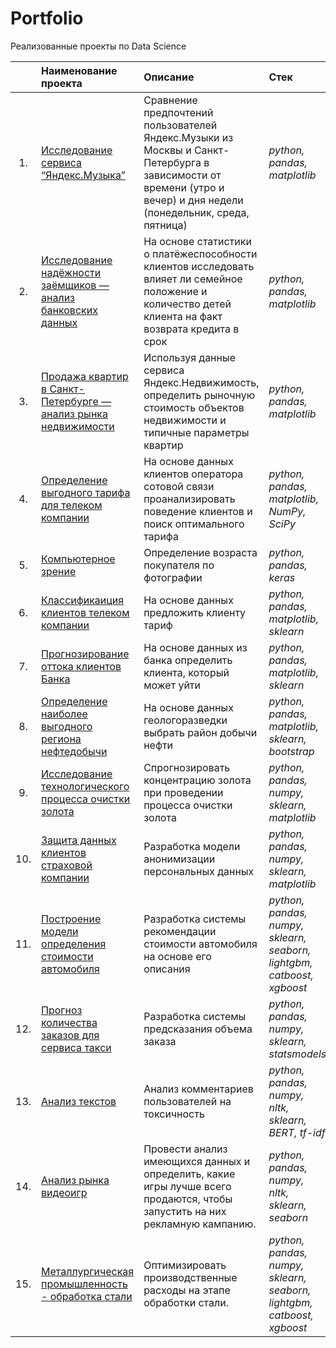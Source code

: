 # Portfolio

Реализованные проекты по Data Science

|        | Наименование проекта                | Описание                                                     | Стек                                                         |
| :----:| :------------------------------------------------------------ | :------------------------------------------------------------ | :------------------------------------------------------------ |
| 1.    | [Исследование сервиса “Яндекс.Музыка”](https://github.com/acrilian/Portfolio/tree/main/%D0%98%D1%81%D1%81%D0%BB%D0%B5%D0%B4%D0%BE%D0%B2%D0%B0%D0%BD%D0%B8%D0%B5%20%D0%B4%D0%B0%D0%BD%D0%BD%D1%8B%D1%85%20%D1%81%D0%B5%D1%80%D0%B2%D0%B8%D1%81%D0%B0%20%22%D0%AF%D0%BD%D0%B4%D0%B5%D0%BA%D1%81.%D0%9C%D1%83%D0%B7%D1%8B%D0%BA%D0%B0%22") | Сравнение предпочтений пользователей Яндекс.Музыки из Москвы и Санкт-Петербурга в зависимости от времени (утро и вечер) и дня недели (понедельник, среда, пятница) | *python, pandas, matplotlib* |
| 2.    | [Исследование надёжности заёмщиков — анализ банковских данных](https://github.com/acrilian/Portfolio/tree/main/%D0%98%D1%81%D1%81%D0%BB%D0%B5%D0%B4%D0%BE%D0%B2%D0%B0%D0%BD%D0%B8%D0%B5%20%D0%B7%D0%B0%D1%91%D0%BC%D1%89%D0%B8%D0%BA%D0%BE%D0%B2%20%D0%B1%D0%B0%D0%BD%D0%BA%D0%B0) | На основе статистики о платёжеспособности клиентов исследовать влияет ли семейное положение и количество детей клиента на факт возврата кредита в срок | *python, pandas, matplotlib* |
| 3.    | [Продажа квартир в Санкт-Петербурге — анализ рынка недвижимости](https://github.com/acrilian/Portfolio/tree/main/%D0%90%D0%BD%D0) | Используя данные сервиса Яндекс.Недвижимость, определить рыночную стоимость объектов недвижимости и типичные параметры квартир | *python, pandas, matplotlib* |
| 4.    | [Определение выгодного тарифа для телеком компании](https://github.com/acrilian/Portfolio/tree/main/%D0%A3%D1%87%D0%B5%D1%82%20%D0%B1%D0%BB%D0%B0%D0%B3%D0%BE%D0%BF%D1%80%D0%B8%D1%8F%D1%82%D0%BD%D0%BE%D0%B3%D0%BE%20%D1%82%D0%B0%D1%80%D0%B8%D1%84%D0%B0) | На основе данных клиентов оператора сотовой связи проанализировать поведение клиентов и поиск оптимального тарифа | *python, pandas, matplotlib, NumPy, SciPy*|
| 5.    | [Компьютерное зрение](https://github.com/acrilian/Portfolio/tree/main/%D0%9A%D0%BE%D0%BC%D0%BF%D1%8C%D1%8E%D1%82%D0%B5%D1%80%D0%BD%D0%BE%D0%B5%20%D0%B7%D1%80%D0%B5%D0%BD%D0%B8%D0%B5) | Определение возраста покупателя по фотографии  | *python, pandas, keras* |
| 6.    | [Классификаиция клиентов телеком компании](https://github.com/acrilian/Portfolio/tree/main/%D0%90%D0%BD%D0%B0%D0%BB%D0%B8%D0%B7%20%D0%BA%D0%BB%D0%B8%D0%B5%D0%BD%D1%82%D0%BE%D0%B2%20%D1%82%D0%B5%D0%BB%D0%B5%D0%BA%D0%BE%D0%BC-%D0%BA%D0%BE%D0%BC%D0%BF%D0%B0%D0%BD%D0%B8%D0%B8) | На основе данных предложить клиенту тариф | *python, pandas, matplotlib, sklearn*|
| 7.    | [Прогнозирование оттока клиентов Банка](https://github.com/acrilian/Portfolio/tree/main/%D0%9E%D1%82%D1%82%D0%BE%D0%BA%20%D0%BA%D0%BB%D0%B8%D0%B5%D0%BD%D1%82%D0%BE%D0%B2%20%D0%B8%D0%B7%20%D0%B1%D0%B0%D0%BD%D0%BA%D0%B0) | На основе данных из банка определить клиента, который может уйти| *python, pandas, matplotlib, sklearn* |
| 8.    | [Определение наиболее выгодного региона нефтедобычи](https://github.com/acrilian/Portfolio/tree/main/%D0%9D%D0%B5%D1%84%D1%82%D0%B5%D0%B4%D0%BE%D0%B1%D1%8B%D1%87%D0%B0) | На основе данных геологоразведки выбрать район добычи нефти | *python, pandas, matplotlib, sklearn, bootstrap* |
| 9.    | [Исследование технологического процесса очистки золота](https://github.com/acrilian/Portfolio/tree/main/%D0%97%D0%BE%D0%BB%D0%BE%D1%82%D0%BE%D0%B4%D0%BE%D0%B1%D1%8B%D1%87%D0%B0) | Спрогнозировать концентрацию золота при проведении процесса очистки золота | *python, pandas, numpy, sklearn, matplotlib* |
| 10.  | [Защита данных клиентов страховой компании](https://github.com/acrilian/Portfolio/tree/main/%D0%97%D0%B0%D1%89%D0%B8%D1%82%D0%B0%20%D0%BF%D0%B5%D1%80%D1%81%D0%BE%D0%BD%D0%B0%D0%BB%D1%8C%D0%BD%D1%8B%D1%85%20%D0%B4%D0%B0%D0%BD%D0%BD%D1%8B%D1%85) | Разработка модели анонимизации персональных данных | *python, pandas, numpy, sklearn, matplotlib* |
| 11.  | [Построение модели определения стоимости автомобиля](https://github.com/acrilian/Portfolio/tree/main/%D0%9E%D1%86%D0%B5%D0%BD%D0%BA%D0%B0%20%D0%B0%D0%B2%D1%82%D0%BE%20%D1%81%20%D0%BF%D1%80%D0%BE%D0%B1%D0%B5%D0%B3%D0%BE%D0%BC) | Разработка системы рекомендации стоимости автомобиля на основе его описания  | *python, pandas, numpy, sklearn, seaborn, lightgbm, catboost, xgboost* |
| 12.  | [Прогноз количества заказов для сервиса такси](https://github.com/acrilian/Portfolio/tree/main/%D0%9F%D1%80%D0%BE%D0%B3%D0%BD%D0%BE%D0%B7%D0%B8%D1%80%D0%BE%D0%B2%D0%B0%D0%BD%D0%B8%D0%B5%20%D0%B7%D0%B0%D0%BA%D0%B0%D0%B7%D0%BE%D0%B2%20%D1%82%D0%B0%D0%BA%D1%81%D0%B8) | Разработка системы предсказания объема заказа | *python, pandas, numpy, sklearn, statsmodels* |
| 13.  | [Анализ текстов](https://github.com/acrilian/Portfolio/tree/main/%D0%97%D0%BE%D0%BB%D0%BE%D1%82%D0%BE%D0%B4%D0%BE%D0%B1%D1%8B%D1%87%D0%B0) | Анализ комментариев пользователей на токсичность  | *python, pandas, numpy, nltk, sklearn, BERT, tf-idf* |
| 14.  | [Анализ рынка видеоигр](https://github.com/acrilian/Portfolio/tree/main/%D0%90%D0%BD%D0%B0%D0%BB%D0%B8%D0%B7%20%D1%80%D1%8B%D0%BD%D0%BA%D0%B0%20%D0%B2%D0%B8%D0%B4%D0%B5%D0%BE%D0%B8%D0%B3%D1%80) | Провести анализ имеющихся данных и определить, какие игры лучше всего продаются, чтобы запустить на них рекламную кампанию. | *python, pandas, numpy, nltk, sklearn, seaborn* |
| 15.  | [Металлургическая промышленность - обработка стали](https://github.com/acrilian/Portfolio/tree/main/%D0%9C%D0%B5%D1%82%D0%B0%D0%BB%D0%BB%D1%83%D1%80%D0%B3%D0%B8%D1%87%D0%B5%D1%81%D0%BA%D0%B0%D1%8F%20%D0%BF%D1%80%D0%BE%D0%BC%D1%8B%D1%88%D0%BB%D0%B5%D0%BD%D0%BD%D0%BE%D1%81%D1%82%D1%8C) | Оптимизировать производственные расходы на этапе обработки стали. | *python, pandas, numpy, sklearn, seaborn, lightgbm, catboost, xgboost* |

